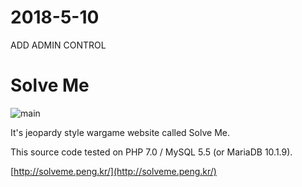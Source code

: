 # 2018-5-10

ADD ADMIN CONTROL

# Solve Me

![main](https://i.imgur.com/u5LwdYl.png)

It's jeopardy style wargame website called Solve Me.

This source code tested on PHP 7.0 / MySQL 5.5 (or MariaDB 10.1.9).

[http://solveme.peng.kr/](http://solveme.peng.kr/)
